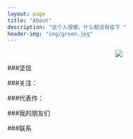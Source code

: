 ```yaml
---
layout: page
title: "About"
description: "这个人很懒，什么都没有留下 "
header-img: "img/green.jpg"
---
```



<center>
    <p><img src="http://7xlfkx.com1.z0.glb.clouddn.com/white2.jpg" align="center"></p>
</center>


###坚信



###关注：






###代表作：




###我的朋友们



###联系



<center>
    <p></p>
</center>






